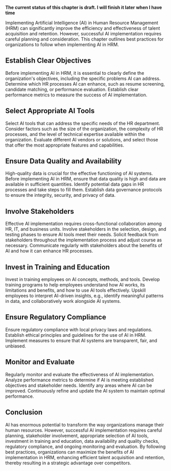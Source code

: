 **The current status of this chapter is draft. I will finish it later when I have time**

Implementing Artificial Intelligence (AI) in Human Resource Management (HRM) can significantly improve the efficiency and effectiveness of talent acquisition and retention. However, successful AI implementation requires careful planning and consideration. This chapter outlines best practices for organizations to follow when implementing AI in HRM.

Establish Clear Objectives
--------------------------

Before implementing AI in HRM, it is essential to clearly define the organization's objectives, including the specific problems AI can address. Determine which HR processes AI can enhance, such as resume screening, candidate matching, or performance evaluation. Establish clear performance metrics to measure the success of AI implementation.

Select Appropriate AI Tools
---------------------------

Select AI tools that can address the specific needs of the HR department. Consider factors such as the size of the organization, the complexity of HR processes, and the level of technical expertise available within the organization. Evaluate different AI vendors or solutions, and select those that offer the most appropriate features and capabilities.

Ensure Data Quality and Availability
------------------------------------

High-quality data is crucial for the effective functioning of AI systems. Before implementing AI in HRM, ensure that data quality is high and data are available in sufficient quantities. Identify potential data gaps in HR processes and take steps to fill them. Establish data governance protocols to ensure the integrity, security, and privacy of data.

Involve Stakeholders
--------------------

Effective AI implementation requires cross-functional collaboration among HR, IT, and business units. Involve stakeholders in the selection, design, and testing phases to ensure AI tools meet their needs. Solicit feedback from stakeholders throughout the implementation process and adjust course as necessary. Communicate regularly with stakeholders about the benefits of AI and how it can enhance HR processes.

Invest in Training and Education
--------------------------------

Invest in training employees on AI concepts, methods, and tools. Develop training programs to help employees understand how AI works, its limitations and benefits, and how to use AI tools effectively. Upskill employees to interpret AI-driven insights, e.g., identify meaningful patterns in data, and collaboratively work alongside AI systems.

Ensure Regulatory Compliance
----------------------------

Ensure regulatory compliance with local privacy laws and regulations. Establish ethical principles and guidelines for the use of AI in HRM. Implement measures to ensure that AI systems are transparent, fair, and unbiased.

Monitor and Evaluate
--------------------

Regularly monitor and evaluate the effectiveness of AI implementation. Analyze performance metrics to determine if AI is meeting established objectives and stakeholder needs. Identify any areas where AI can be improved. Continuously refine and update the AI system to maintain optimal performance.

Conclusion
----------

AI has enormous potential to transform the way organizations manage their human resources. However, successful AI implementation requires careful planning, stakeholder involvement, appropriate selection of AI tools, investment in training and education, data availability and quality checks, regulatory compliance, and ongoing monitoring and evaluation. By following best practices, organizations can maximize the benefits of AI implementation in HRM, enhancing efficient talent acquisition and retention, thereby resulting in a strategic advantage over competitors.
